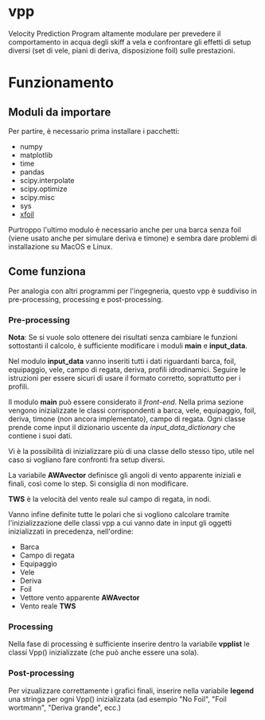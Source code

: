 # vpp
Velocity Prediction Program altamente modulare per prevedere il comportamento in acqua degli skiff a vela e confrontare gli effetti di setup diversi (set di vele, piani di deriva, disposizione foil) sulle prestazioni.
# Funzionamento
## Moduli da importare
Per partire, è necessario prima installare i pacchetti:
- numpy
- matplotlib
- time
- pandas
- scipy.interpolate
- scipy.optimize
- scipy.misc
- sys
- [xfoil](https://pypi.org/project/xfoil/)

Purtroppo l'ultimo modulo è necessario anche per una barca senza foil (viene usato anche per simulare deriva e timone) e sembra dare problemi di installazione su MacOS e Linux.

## Come funziona
Per analogia con altri programmi per l'ingegneria, questo vpp è suddiviso in pre-processing, processing e post-processing.
### Pre-processing
**Nota**: Se si vuole solo ottenere dei risultati senza cambiare le funzioni sottostanti il calcolo, è sufficiente modificare i moduli **main** e **input_data**.

Nel modulo **input_data** vanno inseriti tutti i dati riguardanti barca, foil, equipaggio, vele, campo di regata, deriva, profili idrodinamici. Seguire le istruzioni per essere sicuri di usare il formato corretto, soprattutto per i profili.

Il modulo **main** può essere considerato il *front-end*. Nella prima sezione vengono inizializzate le classi corrispondenti a barca, vele, equipaggio, foil, deriva, timone (non ancora implementato), campo di regata. Ogni classe prende come input il dizionario uscente da *input_data_dictionary* che contiene i suoi dati. 

Vi è la possibilità di inizializzare più di una classe dello stesso tipo, utile nel caso si vogliano fare confronti fra setup diversi.

La variabile **AWAvector** definisce gli angoli di vento apparente iniziali e finali, così come lo step. Si consiglia di non modificare.

**TWS** è la velocità del vento reale sul campo di regata, in nodi.

Vanno infine definite tutte le polari che si vogliono calcolare tramite l'inizializzazione delle classi vpp a cui vanno date in input gli oggetti inizializzati in precedenza, nell'ordine:
- Barca
- Campo di regata
- Equipaggio
- Vele
- Deriva
- Foil
- Vettore vento apparente **AWAvector**
- Vento reale **TWS**

### Processing
Nella fase di processing è sufficiente inserire dentro la variabile **vpplist** le classi Vpp() inizializzate (che può anche essere una sola). 

### Post-processing
Per vizualizzare correttamente i grafici finali, inserire nella variabile **legend** una stringa per ogni Vpp() inizializzata (ad esempio "No Foil", "Foil wortmann", "Deriva grande", ecc.)

